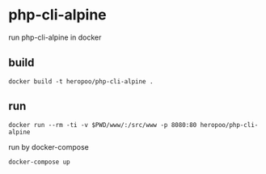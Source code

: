 # php-cli-alpine

run php-cli-alpine in docker

## build 
```
docker build -t heropoo/php-cli-alpine .
```

## run 
```
docker run --rm -ti -v $PWD/www/:/src/www -p 8080:80 heropoo/php-cli-alpine
```

run by docker-compose 
```
docker-compose up
```